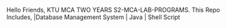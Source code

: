 Hello Friends,
KTU MCA TWO YEARS S2-MCA-LAB-PROGRAMS.
This Repo Includes, |Database Management System | Java | Shell Script
